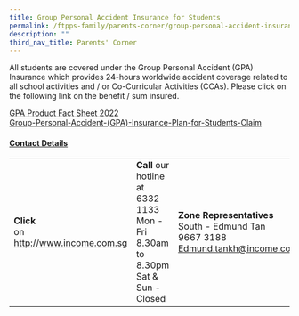 ```yaml
---
title: Group Personal Accident Insurance for Students
permalink: /ftpps-family/parents-corner/group-personal-accident-insurance-for-students/
description: ""
third_nav_title: Parents' Corner
---
```

All students are covered under the Group Personal Accident (GPA) Insurance which provides 24-hours worldwide accident coverage related to all school activities and / or Co-Curricular Activities (CCAs). Please click on the following link on the benefit / sum insured.

[GPA Product Fact Sheet 2022](/files/GPA%20Product%20Fact%20Sheet%202022.pdf)
<br>
[Group-Personal-Accident-(GPA)-Insurance-Plan-for-Students-Claim](/files/Group-Personal-Accident-(GPA)-Insurance-Plan-for-Students-Claim.pdf)

<h4><u> Contact Details </u></h4>

| | | | 
| --- | --- | --- |
| **Click** <br> on <br> http://www.income.com.sg | **Call** our hotline at 6332 1133 <br> Mon - Fri <br> 8.30am to 8.30pm <br> Sat & Sun - Closed | **Zone Representatives** <br> South - Edmund Tan <br> 9667 3188 <br>[Edmund.tankh@income.com.sg](mailto:Edmund.tankh@income.com.sg) |